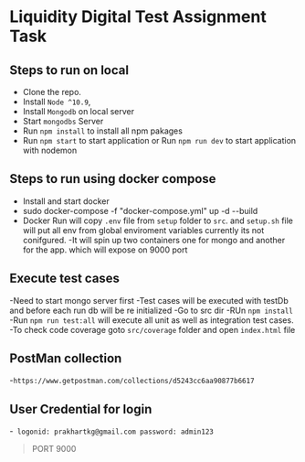 # Liquidity Digital Test Assignment Task

## Steps to run on local
- Clone the repo.
- Install `Node ^10.9`,
- Install `Mongodb` on local server
- Start `mongodbs` Server
- Run `npm install` to install all npm pakages
- Run `npm start` to start application or Run `npm run dev` to start application with nodemon

## Steps to run using docker compose
- Install and start docker
- sudo docker-compose -f "docker-compose.yml" up -d --build
- Docker Run will copy `.env` file from `setup` folder to `src`. and `setup.sh` file will put all env from global enviroment variables currently its not conifgured.
-It will spin up two containers one for mongo and another for the app. which will expose on 9000 port

## Execute test cases
-Need to start mongo server first
-Test cases will be executed with testDb and before each run db will be re initialized
-Go to src dir
-RUn `npm install`
-Run `npm run test:all` will execute all unit as well as integration test cases.
-To check code coverage goto `src/coverage` folder and open `index.html` file

## PostMan collection 
-`https://www.getpostman.com/collections/d5243cc6aa90877b6617`

## User Credential for login
-` logonid: prakhartkg@gmail.com password: admin123`

> PORT 9000